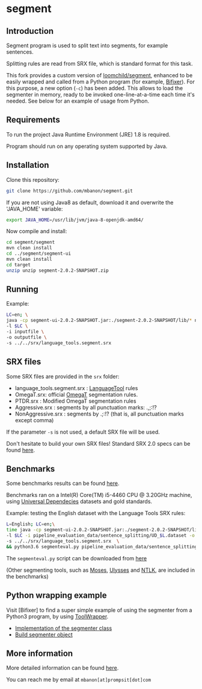 # segment

## Introduction

Segment program is used to split text into segments, for example sentences.

Splitting rules are read from SRX file, which is standard format for this task. 

This fork provides a custom version of [loomchild/segment](https://github.com/loomchild/segment), enhanced to be easily wrapped and called from a Python program (for example, [Bifixer](http://github.com/bitextor/bifixer)). For this purpose, a new option (`-c`) has been added. This allows to load the segmenter in memory, ready to be invoked one-line-at-a-time each time it's needed. See below for an example of usage from Python.

## Requirements

To run the project Java Runtime Environment (JRE) 1.8 is required. 

Program should run on any operating system supported by Java. 

## Installation

Clone this repository: 

```bash
git clone https://github.com/mbanon/segment.git
```
If you are not using Java8 as default, download it and overwrite the 'JAVA_HOME' variable: 

```bash 
export JAVA_HOME=/usr/lib/jvm/java-8-openjdk-amd64/
```
Now compile and install:
```bash
cd segment/segment
mvn clean install
cd ../segment/segment-ui
mvn clean install
cd target
unzip unzip segment-2.0.2-SNAPSHOT.zip
```

## Running

Example:

```bash
LC=en; \
java -cp segment-ui-2.0.2-SNAPSHOT.jar:./segment-2.0.2-SNAPSHOT/lib/* net.loomchild.segment.ui.console.Segment\ 
-l $LC \
-i inputfile \
-o outputfile \
-s ../../srx/language_tools.segment.srx 
```

## SRX files 

Some SRX files are provided in the `srx` folder:

* language_tools.segment.srx : [LanguageTool](https://github.com/languagetool-org/languagetool) rules
* OmegaT.srx: official [OmegaT](https://omegat.org/) segmentation rules.
* PTDR.srx : Modified OmegaT segmentation rules
* Aggressive.srx : segments by all punctuation marks:  .,;:!?
* NonAggressive.srx : segments by .;:!? (that is, all punctuation marks except comma)

If the parameter `-s` is not used, a default SRX file will be used.

Don't hesitate to build your own SRX files! Standard SRX 2.0 specs can be found [here](https://www.gala-global.org/srx-20-april-7-2008). 

## Benchmarks

Some benchmarks results can be found [here](https://docs.google.com/spreadsheets/d/1mGJ9MSyMlsK0EUDRC2J50uxApiti3ggnlrzAWn8rkMg/edit?usp=sharing).

Benchmarks ran on a Intel(R) Core(TM) i5-4460 CPU @ 3.20GHz machine, using [Universal Dependecies](https://universaldependencies.org) datasets and gold standards. 

Example: testing the English dataset with the Language Tools SRX rules:


```bash
L=English; LC=en;\
time java -cp segment-ui-2.0.2-SNAPSHOT.jar:./segment-2.0.2-SNAPSHOT/lib/* net.loomchild.segment.ui.console.Segment \
-l $LC -i pipeline_evaluation_data/sentence_splitting/UD_$L.dataset -o loomchild.language-tools.$LC \
-s ../../srx/language_tools.segment.srx  \
&& python3.6 segmenteval.py pipeline_evaluation_data/sentence_splitting/UD_$L.dataset.gold loomchild.$LC
```

The `segmenteval.py` script can be downloaded from [here](https://gist.github.com/mbanon/73b3f5db5c25cd660228fed283a3821f)

(Other segmenting tools, such as [Moses](https://github.com/kpu/preprocess/blob/master/moses/ems/support/split-sentences.perl), [Ulysses](https://sourceforge.net/projects/bitextor/files/bitextor/bitextor-5.0/)  and [NTLK](https://www.nltk.org/_modules/nltk/tokenize.html#sent_tokenize), are included in the benchmarks)

## Python wrapping example

Visit [Bifixer] to find a super simple example of using the segmenter from a Python3 program, by using [ToolWrapper](https://pypi.org/project/toolwrapper/).
  * [Implementation of the segmenter class](https://github.com/bitextor/bifixer/blob/segmenter-tests/bifixer/segmenter.py)
  * [Build segmenter object](https://github.com/bitextor/bifixer/blob/segmenter-tests/bifixer/bifixer.py#L114)

## More information

More detailed information can be found [here](https://github.com/loomchild/segment/blob/master/README.md).

You can reach me by email at `mbanon[at]prompsit[dot]com`
